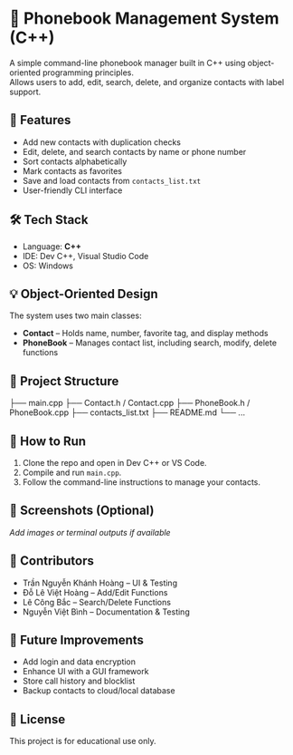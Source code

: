 # 📱 Phonebook Management System (C++)

A simple command-line phonebook manager built in C++ using object-oriented programming principles.  
Allows users to add, edit, search, delete, and organize contacts with label support.

## 🎯 Features
- Add new contacts with duplication checks
- Edit, delete, and search contacts by name or phone number
- Sort contacts alphabetically
- Mark contacts as favorites
- Save and load contacts from `contacts_list.txt`
- User-friendly CLI interface

## 🛠 Tech Stack
- Language: **C++**
- IDE: Dev C++, Visual Studio Code
- OS: Windows

## 💡 Object-Oriented Design
The system uses two main classes:
- **Contact** – Holds name, number, favorite tag, and display methods
- **PhoneBook** – Manages contact list, including search, modify, delete functions

## 📂 Project Structure
├── main.cpp
├── Contact.h / Contact.cpp
├── PhoneBook.h / PhoneBook.cpp
├── contacts_list.txt
├── README.md
└── ...

## 🚀 How to Run
1. Clone the repo and open in Dev C++ or VS Code.
2. Compile and run `main.cpp`.
3. Follow the command-line instructions to manage your contacts.

## 📸 Screenshots (Optional)
_Add images or terminal outputs if available_

## 👤 Contributors
- Trần Nguyễn Khánh Hoàng – UI & Testing  
- Đỗ Lê Việt Hoàng – Add/Edit Functions  
- Lê Công Bắc – Search/Delete Functions  
- Nguyễn Việt Bình – Documentation & Testing

## 📌 Future Improvements
- Add login and data encryption  
- Enhance UI with a GUI framework  
- Store call history and blocklist  
- Backup contacts to cloud/local database

## 📄 License
This project is for educational use only.

